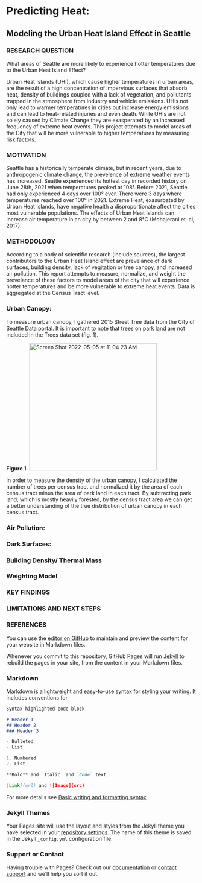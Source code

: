 # Predicting Heat: 
## Modeling the Urban Heat Island Effect in Seattle



### RESEARCH QUESTION
What areas of Seattle are more likely to experience hotter temperatures due to the Urban Heat Island Effect? 

Urban Heat Islands (UHI), which cause higher temperatures in urban areas, are the result of a high concentration of impervious surfaces that absorb heat, density of buildings coupled with a lack of vegetation, and pollutants trapped in the atmosphere from industry and vehicle emissions. UHIs not only lead to warmer temperatures in cities but increase energy emissions and can lead to heat-related injuries and even death. While UHIs are not solely caused by Climate Change they are exasperated by an increased frequency of extreme heat events. This project attempts to model areas of the City that will be more vulnerable to higher temperatures by measuring risk factors.

### MOTIVATION
Seattle has a historically temperate climate, but in recent years, due to anthropogenic climate change, the prevelence of extreme weather events has increased. Seattle experienced its hottest day in recorded history on June 28th, 2021 when temperatures peaked at 108°. Before 2021, Seattle had only experienced 4 days over 100° ever. There were 3 days where temperatures reached over 100° in 2021. Extreme Heat, exasurbated by Urban Heat Islands, have negative health a disproportionate affect the cities most vulnerable populations. The effects of Urban Heat Islands can increase air temperature in an city by between 2 and 8°C (Mohajerani et. al, 2017).

### METHODOLOGY
According to a body of scientific research (include sources), the largest contributors to the Urban Heat Island effect are prevelance of dark surfaces, building density, lack of vegitation or tree canopy, and increased air pollution. This report attempts to measure, normalize, and weight the prevelance of these factors to model areas of the city that will experience hotter temperatures and be more vulnerable to extreme heat events. Data is aggregated at the Census Tract level. 

### Urban Canopy: 
To measure urban canopy, I gathered 2015 Street Tree data from the City of Seattle Data portal. It is important to note that trees on park land are not included in the Trees data set (fig. 1).

**Figure 1.**
<img width="338" alt="Screen Shot 2022-05-05 at 11 04 23 AM" src="https://user-images.githubusercontent.com/98435077/166985457-063d387a-27e4-4ef4-8c01-0c31975c9506.png">

In order to measure the density of the urban canopy, I calculated the number of trees per census tract and normalized it by the area of each census tract minus the area of park land in each tract. By subtracting park land, which is mostly heavily forested, by the census tract area we can get a better understanding of the true distribution of urban canopy in each census tract.



### Air Pollution:

### Dark Surfaces:

### Building Density/ Thermal Mass

### Weighting Model

### KEY FINDINGS

### LIMITATIONS AND NEXT STEPS

### REFERENCES
You can use the [editor on GitHub](https://github.com/katie-fallon/Project_CP255/edit/main/README.md) to maintain and preview the content for your website in Markdown files.

Whenever you commit to this repository, GitHub Pages will run [Jekyll](https://jekyllrb.com/) to rebuild the pages in your site, from the content in your Markdown files.

### Markdown

Markdown is a lightweight and easy-to-use syntax for styling your writing. It includes conventions for

```markdown
Syntax highlighted code block

# Header 1
## Header 2
### Header 3

- Bulleted
- List

1. Numbered
2. List

**Bold** and _Italic_ and `Code` text

[Link](url) and ![Image](src)
```

For more details see [Basic writing and formatting syntax](https://docs.github.com/en/github/writing-on-github/getting-started-with-writing-and-formatting-on-github/basic-writing-and-formatting-syntax).

### Jekyll Themes

Your Pages site will use the layout and styles from the Jekyll theme you have selected in your [repository settings](https://github.com/katie-fallon/Project_CP255/settings/pages). The name of this theme is saved in the Jekyll `_config.yml` configuration file.

### Support or Contact

Having trouble with Pages? Check out our [documentation](https://docs.github.com/categories/github-pages-basics/) or [contact support](https://support.github.com/contact) and we’ll help you sort it out.
